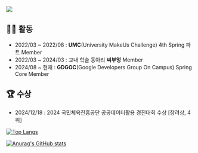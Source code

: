 <img src="https://capsule-render.vercel.app/api?type=venom&color=auto&height=300&section=header&text=Backend%20송해찬&fontSize=60" />

## 🏃🏻 활동
- 2022/03 ~ 2022/08 : **UMC**(University MakeUs Challenge) 4th Spring 파트 Member
- 2022/03 ~ 2024/03 : 교내 학술 동아리 **씨부엉** Member
- 2024/08 ~ 현재 : **GDGOC**(Google Developers Group On Campus) Spring Core Member

## 🏆 수상
- 2024/12/18 : 2024 국민체육진흥공단 공공데이터활용 경진대회 수상 [장려상, 4위]


[![Top Langs](https://github-readme-stats.vercel.app/api/top-langs/?username=songhaechan)](https://github.com/anuraghazra/github-readme-stats)

[![Anurag's GitHub stats](https://github-readme-stats.vercel.app/api?username=songhaechan)](https://github.com/anuraghazra/github-readme-stats)
